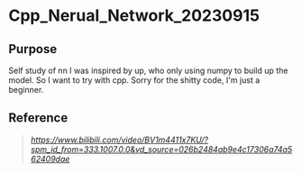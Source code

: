 # Cpp_Nerual_Network_20230915
## Purpose
Self study of nn
I was inspired by up, who only using numpy to build up the model. So I want to try with cpp.
Sorry for the shitty code, I'm just a beginner.
## Reference
> _https://www.bilibili.com/video/BV1m4411x7KU/?spm_id_from=333.1007.0.0&vd_source=026b2484ab9e4c17306a74a562409dae_
